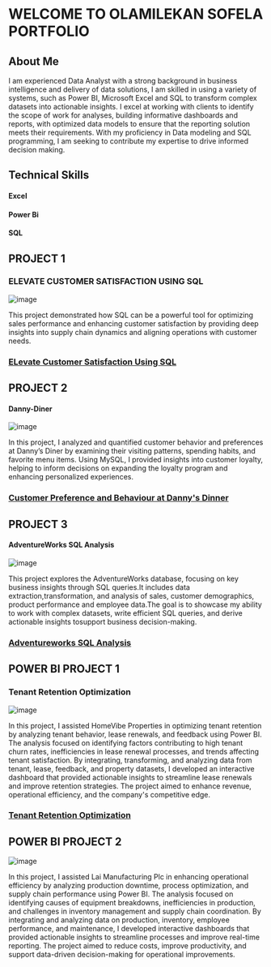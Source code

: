 # WELCOME TO OLAMILEKAN SOFELA PORTFOLIO

## About Me
 I am experienced Data Analyst with a strong background in business intelligence and delivery of data solutions, I am skilled in using a variety of systems, such as Power BI, Microsoft Excel and SQL to transform complex datasets into actionable insights. I excel at working with clients to identify the scope of work for analyses, building informative dashboards and reports, with optimized data models to ensure that the reporting solution meets their requirements. With my proficiency in Data modeling and SQL programming, I am seeking to contribute my expertise to drive informed decision making.

## Technical Skills
#### Excel
#### Power Bi
#### SQL

## PROJECT 1
### ELEVATE CUSTOMER SATISFACTION USING SQL
![image](https://github.com/user-attachments/assets/c5e49864-fbfb-4918-a272-3f64ab234a3c)

This project demonstrated how SQL can be a powerful tool for optimizing sales performance and enhancing customer satisfaction by providing deep insights into supply chain dynamics and aligning operations with customer needs.
### [ELevate Customer Satisfaction Using SQL](https://github.com/OLAMI04/Revolutionize-Supply-Chain-with-SQL)

## PROJECT 2
#### Danny-Diner
![image](https://github.com/user-attachments/assets/092038f3-1ce4-4311-ac1f-7f93d6ecd201)

In this project, I analyzed and quantified customer behavior and preferences at Danny’s Diner by examining their visiting patterns, spending habits, and favorite menu items. Using MySQL, I provided insights into customer loyalty, helping to inform decisions on expanding the loyalty program and enhancing personalized experiences.
### [Customer Preference and Behaviour at Danny's Dinner](https://github.com/OLAMI04/Danny-Dinner)

## PROJECT 3
#### AdventureWorks SQL Analysis 
![image](https://github.com/user-attachments/assets/b4322477-3304-4199-a1f6-5b1e151bf75c)

This project explores the AdventureWorks database, focusing on key business insights through SQL queries.It includes data extraction,transformation, and analysis of sales, customer demographics, product performance and employee data.The goal is to showcase my ability to work with complex datasets, write efficient SQL queries, and derive actionable insights tosupport business decision-making.
### [Adventureworks SQL Analysis](https://github.com/OLAMI04/AdventureWorks)

## POWER BI PROJECT 1
### Tenant Retention Optimization
![image](https://github.com/user-attachments/assets/456ffabb-c435-4110-88a4-e5eaabe7c41e)


In this project, I assisted HomeVibe Properties in optimizing tenant retention by analyzing tenant behavior, lease renewals, and feedback using Power BI. The analysis focused on identifying factors contributing to high tenant churn rates, inefficiencies in lease renewal processes, and trends affecting tenant satisfaction. By integrating, transforming, and analyzing data from tenant, lease, feedback, and property datasets, I developed an interactive dashboard that provided actionable insights to streamline lease renewals and improve retention strategies. The project aimed to enhance revenue, operational efficiency, and the company's competitive edge.
### [Tenant Retention Optimization](https://github.com/OLAMI04/Power-BI-Dashboard)

## POWER BI PROJECT 2

![image](https://github.com/user-attachments/assets/90ddbab4-b992-4c4c-a865-8b88e3867ed5)



In this project, I assisted Lai Manufacturing Plc in enhancing operational efficiency by analyzing production downtime, process optimization, and supply chain performance using Power BI. The analysis focused on identifying causes of equipment breakdowns, inefficiencies in production, and challenges in inventory management and supply chain coordination. By integrating and analyzing data on production, inventory, employee performance, and maintenance, I developed interactive dashboards that provided actionable insights to streamline processes and improve real-time reporting. The project aimed to reduce costs, improve productivity, and support data-driven decision-making for operational improvements.

